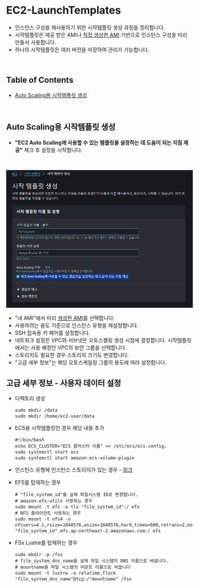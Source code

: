 # EC2-LaunchTemplates
- 인스턴스 구성을 재사용하기 위한 시작템플릿 생성 과정을 정리합니다.
- 시작템플릿은 제공 받은 AMI나 [직접 생성한 AMI](./03-EC2-AmazonMachineImage.md) 기반으로 인스턴스 구성을 미리 만들서 사용합니다.
- 하나의 시작템플릿은 여러 버전을 저장하여 관리가 가능합니다.

<br>

## Table of Contents
- [Auto Scaling용 시작템플릿 생성](#auto-scaling용-시작템플릿-생성)

<br>

## Auto Scaling용 시작템플릿 생성
- <b>"EC2 Auto Scaling에 사용할 수 있는 템플릿을 설정하는 데 도움이 되는 지침 제공"</b> 체크 후 설정을 시작합니다.
<br>

  ![04-EC2-LaunchTemplates-01](./img/04-EC2-LaunchTemplates-01.png)
</br>

- "내 AMI"에서 미리 [생성한 AMI](./03-EC2-AmazonMachineImage.md)를 선택합니다.
- 사용하려는 용도 기준으로 인스턴스 유형을 재설정합니다.
- SSH 접속용 키 페어를 설정합니다.
- 네트워크 설정은 VPC와 서브넷은 오토스켈링 생성 시점에 결정합니다. 시작템플릿에서는 사용 예정인 VPC의 보안 그룹을 선택합니다.
- 스토리지도 필요한 경우 스토리지 크기도 변경합니다.
- "고급 세부 정보"는 해당 오토스케일링 그룹의 용도에 따라 설정합니다.

## 고급 세부 정보 - 사용자 데이터 설정
- 디렉토리 생성
  ```shell
  sudo mkdir /data
  sudo mkdir /home/ec2-user/data
  ```

- ECS용 시작템플릿인 경우 해당 내용 추가
  ```shell
  #!/bin/bash
  echo ECS_CLUSTER="ECS 클러스터 이름" >> /etc/ecs/ecs.config;
  sudo systemctl start ecs
  sudo systemctl start amazon-ecs-volume-plugin
  ```

- 인스턴스 유형에 인스턴스 스토리지가 있는 경우 - [링크](./01-EC2-Instance-Start.md/#인스턴스-스토리지를-사용하는-경우)

- EFS를 탑재하는 경우
  ```shell
  # "file_system_id"를 실제 파일시스템 ID로 변경합니다.
  # amazon-efs-utils 사용하는 경우
  sudo mount -t efs -o tls "file_system_id":/ efs
  # NFS 클라이언트 사용하는 경우
  sudo mount -t nfs4 -o nfsvers=4.1,rsize=1048576,wsize=1048576,hard,timeo=600,retrans=2,noresvport "file_system_id".efs.ap-northeast-2.amazonaws.com:/ efs
  ```

- FSx Lustre를 탑재하는 경우
  ```shell
  sudo mkdir -p /fsx
  # file_system_dns_name을 실제 파일 시스템의 DNS 이름으로 바꿉니다.
  # mountname을 파일 시스템의 마운트 이름으로 바꿉니다
  sudo mount -t lustre -o relatime,flock "file_system_dns_name"@tcp:/"mountname" /fsx
  ```

  <br>
